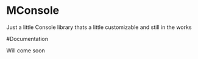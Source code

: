 # MConsole
Just a little Console library thats a little customizable and still in the works


#Documentation

Will come soon
